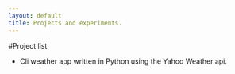 ```yaml
---
layout: default
title: Projects and experiments.
---
```

#Project list

* Cli weather app written in Python using the Yahoo Weather api.
